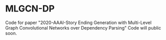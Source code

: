 # MLGCN-DP
Code for paper "2020-AAAI-Story Ending Generation with Multi-Level Graph Convolutional Networks over Dependency Parsing"
Code will public soon.
